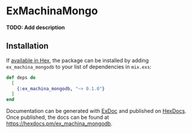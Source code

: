 # ExMachinaMongo

**TODO: Add description**

## Installation

If [available in Hex](https://hex.pm/docs/publish), the package can be installed
by adding `ex_machina_mongodb` to your list of dependencies in `mix.exs`:

```elixir
def deps do
  [
    {:ex_machina_mongodb, "~> 0.1.0"}
  ]
end
```

Documentation can be generated with [ExDoc](https://github.com/elixir-lang/ex_doc)
and published on [HexDocs](https://hexdocs.pm). Once published, the docs can
be found at <https://hexdocs.pm/ex_machina_mongodb>.

